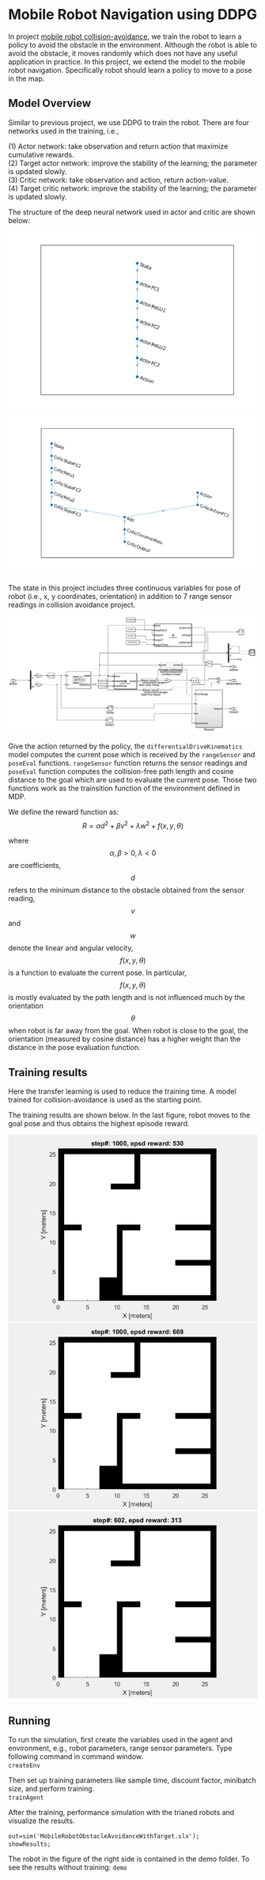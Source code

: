# Mobile Robot Navigation using DDPG

In project [mobile robot collision-avoidance](https://github.com/yangfan/MultiRobotObsAvd), we train the robot to learn a policy to avoid the obstacle in the environment. Although the robot is able to avoid the obstacle, it moves randomly which does not have any useful application in practice. In this project, we extend the model to the mobile robot navigation. Specifically robot should learn a policy to move to a pose in the map.

## Model Overview

Similar to previous project, we use DDPG to train the robot. There are four networks used in the training, i.e.,

(1) Actor network: take observation and return action that maximize cumulative rewards.  
(2) Target actor network: improve the stability of the learning; the parameter is updated slowly.  
(3) Critic network: take observation and action, return action-value.  
(4) Target critic network: improve the stability of the learning; the parameter is updated slowly. 

The structure of the deep neural network used in actor and critic are shown below:

![GitHub Logo](demo/actor.png)
![GitHub Logo](demo/critic.png)

The state in this project includes three continuous variables for pose of robot (i.e., x, y coordinates, orientation) in addition to 7 range sensor readings in collision avoidance project.

![GitHub Logo](demo/ddpg-nav.png)

Give the action returned by the policy, the `differentialDriveKinematics` model computes the current pose which is received by the `rangeSensor` and `poseEval` functions. `rangeSensor` function returns the sensor readings and `poseEval` function computes the collision-free path length and cosine distance to the goal which are used to evaluate the current pose. Those two functions work as the trainsition function of the environment defined in MDP. 

We define the reward function as:
$$
R = \alpha d^2 + \beta v^2 + \lambda w^2 + f(x,y,\theta)
$$

where $$\alpha, \beta > 0, \lambda<0$$ are coefficients, $$d$$ refers to the minimum distance to the obstacle obtained from the sensor reading, $$v$$ and $$w$$ denote the linear and angular velocity, $$f(x,y,\theta)$$ is a function to evaluate the current pose. In particular, $$f(x,y,\theta)$$ is mostly evaluated by the path length and is not influenced much by the orientation $$\theta$$ when robot is far away from the goal. When robot is close to the goal, the orientation (measured by cosine distance) has a higher weight than the distance in the pose evaluation function. 

## Training results

Here the transfer learning is used to reduce the training time.  A model trained for collision-avoidance is used as the starting point.

The training results are shown below. In the last figure, robot moves to the goal pose and thus obtains the highest episode reward.

![GitHub Logo](demo/train82.gif)
![GitHub Logo](demo/train91.gif)
![GitHub Logo](demo/train96.gif)

## Running

To run the simulation, first create the variables used in the agent and environment, e.g., robot parameters, range sensor parameters. Type following command in command window.  
`createEnv`

Then set up training parameters like sample time, discount factor, minibatch size, and perform training.  
`trainAgent`

After the training, performance simulation with the trianed robots and visualize the results.

```
out=sim('MobileRobotObstacleAvoidanceWithTarget.slx');
showResults;
```

The robot in the figure of the right side is contained in the demo folder. To see the results without training:
`demo`